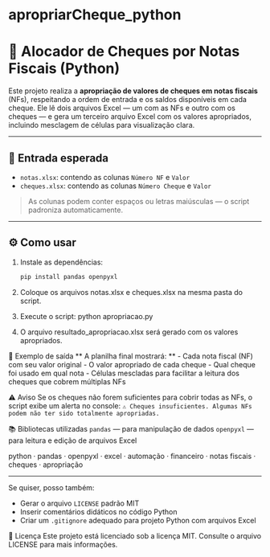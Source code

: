 # apropriarCheque_python
# 🧾 Alocador de Cheques por Notas Fiscais (Python)

Este projeto realiza a **apropriação de valores de cheques em notas fiscais** (NFs), respeitando a ordem de entrada e os saldos disponíveis em cada cheque. Ele lê dois arquivos Excel — um com as NFs e outro com os cheques — e gera um terceiro arquivo Excel com os valores apropriados, incluindo mesclagem de células para visualização clara.

---

## 📂 Entrada esperada

- `notas.xlsx`: contendo as colunas `Número NF` e `Valor`
- `cheques.xlsx`: contendo as colunas `Número Cheque` e `Valor`

> As colunas podem conter espaços ou letras maiúsculas — o script padroniza automaticamente.

---

## ⚙️ Como usar

1. Instale as dependências:
   ```bash
   pip install pandas openpyxl

2. Coloque os arquivos notas.xlsx e cheques.xlsx na mesma pasta do script.

3. Execute o script:
  python apropriacao.py

4. O arquivo resultado_apropriacao.xlsx será gerado com os valores apropriados.

📌 Exemplo de saída
** A planilha final mostrará: ** 
    - Cada nota fiscal (NF) com seu valor original
    - O valor apropriado de cada cheque
    - Qual cheque foi usado em qual nota
    - Células mescladas para facilitar a leitura dos cheques que cobrem múltiplas NFs

⚠️ Aviso
Se os cheques não forem suficientes para cobrir todas as NFs, o script exibe um alerta no console:
    `⚠️ Cheques insuficientes. Algumas NFs podem não ter sido totalmente apropriadas.`

📚 Bibliotecas utilizadas
`pandas` — para manipulação de dados
`openpyxl` — para leitura e edição de arquivos Excel

python · pandas · openpyxl · excel · automação · financeiro · notas fiscais · cheques · apropriação


---

Se quiser, posso também:

- Gerar o arquivo `LICENSE` padrão MIT
- Inserir comentários didáticos no código Python
- Criar um `.gitignore` adequado para projeto Python com arquivos Excel

📄 Licença
Este projeto está licenciado sob a licença MIT. Consulte o arquivo LICENSE para mais informações.
